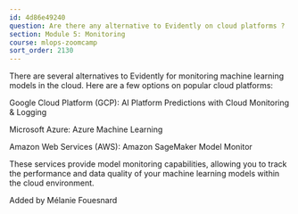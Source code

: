 ```yaml
---
id: 4d86e49240
question: Are there any alternative to Evidently on cloud platforms ?
section: Module 5: Monitoring
course: mlops-zoomcamp
sort_order: 2130
---
```


There are several alternatives to Evidently for monitoring machine learning models in the cloud. Here are a few options on popular cloud platforms:

Google Cloud Platform (GCP): AI Platform Predictions with Cloud Monitoring & Logging

Microsoft Azure: Azure Machine Learning

Amazon Web Services (AWS): Amazon SageMaker Model Monitor

These services provide model monitoring capabilities, allowing you to track the performance and data quality of your machine learning models within the cloud environment.

Added by Mélanie Fouesnard

